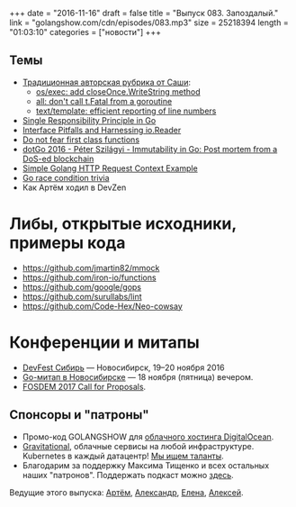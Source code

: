 +++
date = "2016-11-16"
draft = false
title = "Выпуск 083. Запоздалый."
link = "golangshow.com/cdn/episodes/083.mp3"
size = 25218394
length = "01:03:10"
categories = ["новости"]
+++

## Темы

- [Традиционная авторская рубрика от Саши](https://github.com/LK4D4/report/blob/master/reports/golang-11-16.md):
  - [os/exec: add closeOnce.WriteString method](https://github.com/golang/go/commit/b906df653b58bc2ab9b93e18f62adccc8c1419b7)
  - [all: don't call t.Fatal from a goroutine](https://github.com/golang/go/commit/a145890059e9c7aae870e1b9e74b204b6c8bc8d5)
  - [text/template: efficient reporting of line numbers](https://github.com/golang/go/commit/24a088d20ad52c527f61b34217da72589e366833)
- [Single Responsibility Principle in Go](http://cored.github.io/blog/2016/09/26/following-solid-in-go-srp)
- [Interface Pitfalls and Harnessing io.Reader](https://jrub.in/golang-interface-pitfalls-and-io-reader-a57e2d8842a2)
- [Do not fear first class functions](https://dave.cheney.net/2016/11/13/do-not-fear-first-class-functions)
- [dotGo 2016 - Péter Szilágyi - Immutability in Go: Post mortem from a DoS-ed blockchain](https://www.youtube.com/watch?v=fNUx4jHTaIc)
- [Simple Golang HTTP Request Context Example](https://gocodecloud.com/blog/2016/11/15/simple-golang-http-request-context-example/)
- [Go race condition trivia](https://medium.com/@cep21/go-race-condition-trivia-32cfe59df722)
- Как Артём ходил в DevZen

# Либы, открытые исходники, примеры кода
- https://github.com/jmartin82/mmock
- https://github.com/iron-io/functions
- https://github.com/google/gops
- https://github.com/surullabs/lint
- https://github.com/Code-Hex/Neo-cowsay

# Конференции и митапы

- [DevFest Сибирь](https://devfest.gdg.org.ru) — Новосибирск, 19–20 ноября 2016
- [Go-митап в Новосибирске](https://www.meetup.com/GolangNSK/events/235130124/) — 18 ноября (пятница) вечером.
- [FOSDEM 2017 Call for Proposals](https://forum.golangbridge.org/t/fosdem-2017-call-for-proposals/3716).


## Спонсоры и "патроны"

- Промо-код GOLANGSHOW для [облачного хостинга DigitalOcean](https://www.digitalocean.com/?utm_campaign=golangshow&utm_medium=podcast&refcode=63eedb038a3e).
- [Gravitational](http://gravitational.com), облачные сервисы на любой инфраструктуре. Kubernetes в каждый датацентр! [Мы ищем таланты](https://github.com/gravitational/careers).
- Благодарим за поддержку Максима Тищенко и всех остальных наших "патронов". Поддержать подкаст можно [здесь](https://www.patreon.com/golangshow).

Ведущие этого выпуска: [Артём](https://twitter.com/miolini), [Александр](https://twitter.com/LK4D4math), [Елена](https://twitter.com/webdeva),
[Алексей](https://twitter.com/paaleksey).
